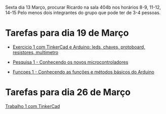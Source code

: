 Sexta dia 13 Março, procurar Ricardo na sala 404b nos horários 8-9, 11-12, 14-15
Pelo menos dois integrantes do grupo que pode ter de 3-4 pessoas. 

# Tarefas para dia 19 de Março

* [Exercicio 1 com TinkerCad e Arduino: leds, chaves, protoboard, resistores, multimetro](https://github.com/arduinoufv/inf351/blob/master/tinkercad/exercicio1.md)

* [Pesquisa 1 - Conhecendo os novos microcontroladores](https://github.com/arduinoufv/inf351/blob/master/tinkercad/pesquisa1.md)

* [Funcoes 1 - Conhecendo as funções e métodos básicos do Arduino](https://github.com/arduinoufv/inf351/blob/master/tinkercad/funcoes1.md)

# Tarefas para dia 26 de Março

[Trabalho 1 com TinkerCad](https://github.com/arduinoufv/inf351/blob/master/tinkercad/trabalho1.md)
